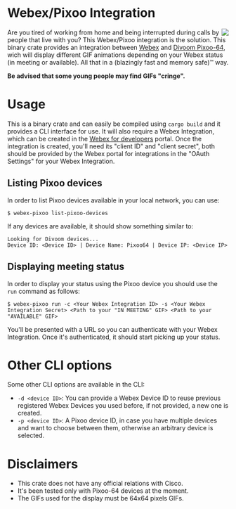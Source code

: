 # Webex/Pixoo Integration

<img align="right" src="https://github.com/grnmeira/webex-pixoo/assets/6223242/dfc1859a-c983-4b42-b72f-578c9ad741e8"/>

Are you tired of working from home and being interrupted during calls by people that live with you? This Webex/Pixoo integration is the solution. This binary crate provides an integration between [Webex](www.webex.com) and [Divoom Pixoo-64](https://divoom.com/products/pixoo-64), wich will display different GIF animations depending on your Webex status (in meeting or available). All that in a (blazingly fast and memory safe)™️ way.

**Be advised that some young people may find GIFs "cringe".**
# Usage
This is a binary crate and can easily be compiled using `cargo build` and it provides a CLI interface for use. It will also require a Webex Integration, which can be created in the [Webex for developers](https://developer.webex.com/docs/integrations) portal. Once the integration is created, you'll need its "client ID" and "client secret", both should be provided by the Webex portal for integrations in the "OAuth Settings" for your Webex Integration.
## Listing Pixoo devices
In order to list Pixoo devices available in your local network, you can use:
```
$ webex-pixoo list-pixoo-devices 
```
If any devices are available, it should show something similar to:
```
Looking for Divoom devices...
Device ID: <Device ID> | Device Name: Pixoo64 | Device IP: <Device IP>
```
## Displaying meeting status
In order to display your status using the Pixoo device you should use the `run` command as follows:
```
$ webex-pixoo run -c <Your Webex Integration ID> -s <Your Webex Integration Secret> <Path to your "IN MEETING" GIF> <Path to your "AVAILABLE" GIF>
```
You'll be presented with a URL so you can authenticate with your Webex Integration. Once it's authenticated, it should start picking up your status.
# Other CLI options
Some other CLI options are available in the CLI:
* `-d <device ID>`: You can provide a Webex Device ID to reuse previous registered Webex Devices you used before, if not provided, a new one is created.
* `-p <device ID>`: A Pixoo device ID, in case you have multiple devices and want to choose between them, otherwise an arbitrary device is selected.
# Disclaimers
* This crate does not have any official relations with Cisco.
* It's been tested only with Pixoo-64 devices at the moment.
* The GIFs used for the display must be 64x64 pixels GIFs.
